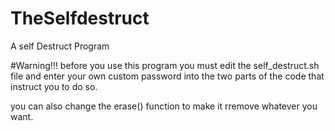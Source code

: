 # TheSelfdestruct
A self Destruct Program

#Warning!!!
before you use this program you must edit the self_destruct.sh file and enter your own custom password into the two parts of the code that instruct you to do so.

you can also change the erase() function to make it rremove whatever you want.
